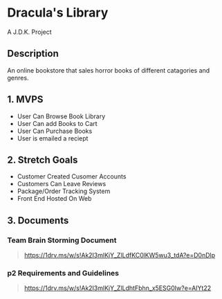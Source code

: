 # Dracula's Library
A J.D.K. Project
## Description
An online bookstore that sales horror books of different catagories and genres.
## 1. MVPS
  - User Can Browse Book Library
  - User Can add Books to Cart
  - User Can Purchase Books
  - User is emailed a reciept
## 2. Stretch Goals
  - Customer Created Cusomer Accounts
  - Customers Can Leave Reviews
  - Package/Order Tracking System
  - Front End Hosted On Web
## 3. Documents
  ### Team Brain Storming Document
   > https://1drv.ms/w/s!Ak2I3mlKjY_ZlLdfKC0lKW5wu3_tdA?e=D0nDlp
  ### p2 Requirements and Guidelines
   > https://1drv.ms/w/s!Ak2I3mlKjY_ZlLdhtFbhn_x5ESG0Iw?e=AIYt22
